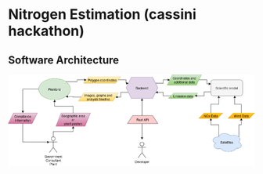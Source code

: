 # Nitrogen Estimation (cassini hackathon)

## Software Architecture

![Software Architecture](https://github.com/kimzed/cassini_nitrogen_estimation/raw/main/architecture.drawio.png)

